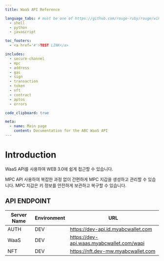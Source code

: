 ```yaml
---
title: WaaS API Reference

language_tabs: # must be one of https://github.com/rouge-ruby/rouge/wiki/List-of-supported-languages-and-lexers
  - shell
  - python
  - javascript

toc_footers:
  - <a href='#'>TEST LINK</a>

includes:
  - secure-channel
  - mpc
  - address
  - gas
  - sign
  - transaction
  - token
  - nft
  - contract
  - aptos
  - errors

code_clipboard: true

meta:
  - name: Main page
    content: Documentation for the ABC WaaS API
---
```


# Introduction
WaaS API를 사용하여 WEB 3.0에 쉽게 접근할 수 있습니다.

MPC API 사용하여 복잡한 과정 없이 간편하게 MPC 지갑을 생성하고 관리할 수 있습니다.
MPC 지갑은 키 정보를 안전하게 보관하고 복구할 수 있습니다.

## API ENDPOINT

Server Name | Environment | URL
--------- | ------- | -----------
AUTH | DEV | https://dev-api.id.myabcwallet.com
WaaS | DEV | https://dev-api.waas.myabcwallet.com/wapi
NFT | DEV | https://nft.dev-mw.myabcwallet.com